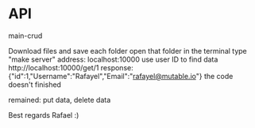 # API
main-crud


Download files and save each folder
open that folder in the terminal
type "make server"
address: localhost:10000
use user ID to find data
http://localhost:10000/get/1
response:
{"id":1,"Username":"Rafayel","Email":"rafayel@mutable.io"}
 the code doesn't finished
 
remained: put data, delete data
  
 Best regards Rafael :)
